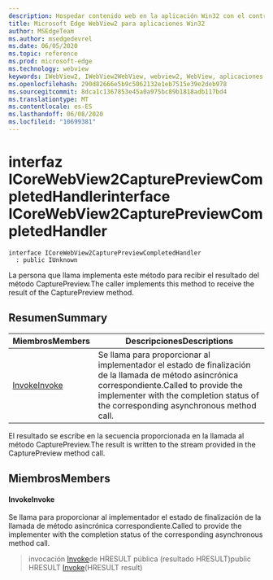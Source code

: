 ```yaml
---
description: Hospedar contenido web en la aplicación Win32 con el control Microsoft Edge WebView2
title: Microsoft Edge WebView2 para aplicaciones Win32
author: MSEdgeTeam
ms.author: msedgedevrel
ms.date: 06/05/2020
ms.topic: reference
ms.prod: microsoft-edge
ms.technology: webview
keywords: IWebView2, IWebView2WebView, webview2, WebView, aplicaciones Win32, Win32, Edge, ICoreWebView2, ICoreWebView2Controller, control de explorador, HTML Edge
ms.openlocfilehash: 290d82666e5b9c5062132e1eb7515e39e2deb978
ms.sourcegitcommit: 8dca1c1367853e45a0a975bc89b1818adb117bd4
ms.translationtype: MT
ms.contentlocale: es-ES
ms.lasthandoff: 06/08/2020
ms.locfileid: "10699381"
---
```

# <span data-ttu-id="d1dad-104">interfaz ICoreWebView2CapturePreviewCompletedHandler</span><span class="sxs-lookup"><span data-stu-id="d1dad-104">interface ICoreWebView2CapturePreviewCompletedHandler</span></span> 

```
interface ICoreWebView2CapturePreviewCompletedHandler
  : public IUnknown
```

<span data-ttu-id="d1dad-105">La persona que llama implementa este método para recibir el resultado del método CapturePreview.</span><span class="sxs-lookup"><span data-stu-id="d1dad-105">The caller implements this method to receive the result of the CapturePreview method.</span></span>

## <span data-ttu-id="d1dad-106">Resumen</span><span class="sxs-lookup"><span data-stu-id="d1dad-106">Summary</span></span>

 <span data-ttu-id="d1dad-107">Miembros</span><span class="sxs-lookup"><span data-stu-id="d1dad-107">Members</span></span>                        | <span data-ttu-id="d1dad-108">Descripciones</span><span class="sxs-lookup"><span data-stu-id="d1dad-108">Descriptions</span></span>
--------------------------------|---------------------------------------------
[<span data-ttu-id="d1dad-109">Invoke</span><span class="sxs-lookup"><span data-stu-id="d1dad-109">Invoke</span></span>](#invoke) | <span data-ttu-id="d1dad-110">Se llama para proporcionar al implementador el estado de finalización de la llamada de método asincrónica correspondiente.</span><span class="sxs-lookup"><span data-stu-id="d1dad-110">Called to provide the implementer with the completion status of the corresponding asynchronous method call.</span></span>

<span data-ttu-id="d1dad-111">El resultado se escribe en la secuencia proporcionada en la llamada al método CapturePreview.</span><span class="sxs-lookup"><span data-stu-id="d1dad-111">The result is written to the stream provided in the CapturePreview method call.</span></span>

## <span data-ttu-id="d1dad-112">Miembros</span><span class="sxs-lookup"><span data-stu-id="d1dad-112">Members</span></span>

#### <span data-ttu-id="d1dad-113">Invoke</span><span class="sxs-lookup"><span data-stu-id="d1dad-113">Invoke</span></span> 

<span data-ttu-id="d1dad-114">Se llama para proporcionar al implementador el estado de finalización de la llamada de método asincrónica correspondiente.</span><span class="sxs-lookup"><span data-stu-id="d1dad-114">Called to provide the implementer with the completion status of the corresponding asynchronous method call.</span></span>

> <span data-ttu-id="d1dad-115">invocación [Invoke](#invoke)de HRESULT pública (resultado HRESULT)</span><span class="sxs-lookup"><span data-stu-id="d1dad-115">public HRESULT [Invoke](#invoke)(HRESULT result)</span></span>

